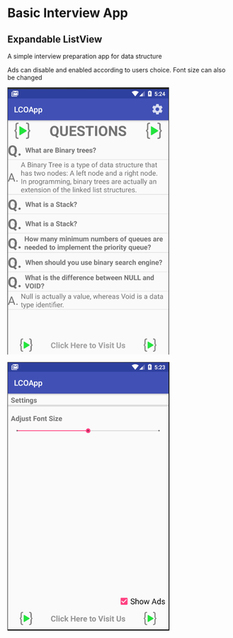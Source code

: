 # Basic Interview App

## Expandable ListView

A simple interview preparation app for data structure

Ads can disable and enabled according to users choice.
Font size can also be changed

![alt text](https://github.com/bharatgupta99/LCOApp/blob/master/app/src/main/res/drawable-v24/Pic4.PNG)

![alt text](https://github.com/bharatgupta99/LCOApp/blob/master/app/src/main/res/drawable-v24/Pic3.PNG)

